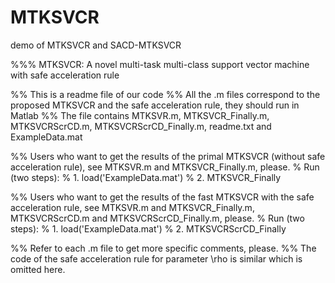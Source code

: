 # MTKSVCR
demo of MTKSVCR and SACD-MTKSVCR

%%% MTKSVCR: A novel multi-task multi-class support vector machine with safe acceleration rule

%% This is a readme file of our code
%% All the .m files correspond to the proposed MTKSVCR and the safe acceleration rule, they should run in Matlab
%% The file contains MTKSVR.m, MTKSVCR_Finally.m, MTKSVCRScrCD.m, MTKSVCRScrCD_Finally.m, readme.txt and ExampleData.mat

%% Users who want to get the results of the primal MTKSVCR (without safe acceleration rule), see MTKSVR.m and MTKSVCR_Finally.m, please.
%    Run (two steps):
%            1. load('ExampleData.mat')
%            2. MTKSVCR_Finally

%% Users who want to get the results of the fast MTKSVCR with the safe acceleration rule, see MTKSVR.m and MTKSVCR_Finally.m, MTKSVCRScrCD.m and MTKSVCRScrCD_Finally.m, please.
% Run (two steps):
%           1. load('ExampleData.mat')
%           2. MTKSVCRScrCD_Finally

%% Refer to each .m file to get more specific comments, please. 
%% The code of the safe acceleration rule for parameter \rho is similar which is omitted here.
